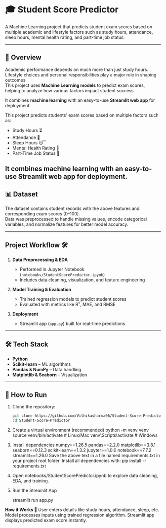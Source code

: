 # 🎓 Student Score Predictor  

A Machine Learning project that predicts student exam scores based on multiple academic and lifestyle factors such as study hours, attendance, sleep hours, mental health rating, and part-time job status.  

---

## 📌 Overview
Academic performance depends on much more than just study hours. Lifestyle choices and personal responsibilities play a major role in shaping outcomes.  
This project uses **Machine Learning models** to predict exam scores, helping to analyze how various factors impact student success.  

It combines **machine learning** with an easy-to-use **Streamlit web app** for deployment.

This project predicts students' exam scores based on multiple factors such as:
- Study Hours ⏳
- Attendance 📅
- Sleep Hours 😴
- Mental Health Rating 🧠
- Part-Time Job Status 💼

It combines **machine learning** with an easy-to-use **Streamlit web app** for deployment.
---

## 📊 Dataset
The dataset contains student records with the above features and corresponding exam scores (0–100).  
Data was preprocessed to handle missing values, encode categorical variables, and normalize features for better model accuracy.  

---
## Project Workflow 🛠️

1. **Data Preprocessing & EDA**
   - Performed in Jupyter Notebook (`notebooks/StudentScorePredictor.ipynb`)
   - Includes data cleaning, visualization, and feature engineering

2. **Model Training & Evaluation**
   - Trained regression models to predict student scores
   - Evaluated with metrics like R², MAE, and RMSE

3. **Deployment**
   - Streamlit app (`app.py`) built for real-time predictions

---

## 🛠️ Tech Stack
- **Python**  
- **Scikit-learn** – ML algorithms  
- **Pandas & NumPy** – Data handling  
- **Matplotlib & Seaborn** – Visualization  

---

## 🚀 How to Run
1. Clone the repository:
   ```bash
   git clone https://github.com/Vithikasharma06/Student-Score-Predictor.git
   cd Student-Score-Predictor

2. Create a virtual environment (recommended)
   python -m venv venv
   source venv/bin/activate   # Linux/Mac
   venv\Scripts\activate      # Windows

3. Install dependencies
   numpy==1.26.5
   pandas==2.2.0
   matplotlib==3.8.1
   seaborn==0.12.3
   scikit-learn==1.3.2
   jupyter==1.0.0
   notebook==7.7.2
   streamlit==1.26.0
  Save the above text in a file named requirements.txt in your project root folder.
  Install all dependencies with:
  pip install -r requirements.txt

5. Open notebooks/StudentScorePredictor.ipynb to explore data cleaning, EDA, and training.

6. Run the Streamlit App

   streamlit run app.py 



**How it Works 🔮**
  User enters details like study hours, attendance, sleep, etc.
  Model processes inputs using trained regression algorithm.
  Streamlit app displays predicted exam score instantly.
